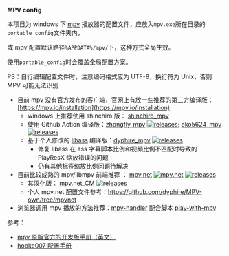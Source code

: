 **MPV config**

本项目为 windows 下 [mpv](https://github.com/mpv-player/mpv) 播放器的配置文件，应放入`mpv.exe`所在目录的`portable_config`文件夹内，

或 mpv 配置默认路径`%APPDATA%/mpv/`下，这种方式全局生效。

使用`portable_config`时会覆盖全局配置方案。

PS：自行编辑配置文件时，注意编码格式应为 UTF-8，换行符为 Unix，否则 MPV 可能无法识别

- 目前 mpv 没有官方发布的客户端，官网上有放一些推荐的第三方编译版：[https://mpv.io/installation](https://mpv.io/installation)
  - windows 上推荐使用 shinchiro 版： [shinchiro_mpv](https://sourceforge.net/projects/mpv-player-windows/files/64bit/)
  - 使用 Github Action 编译版：[zhongfly_mpv](https://github.com/zhongfly/mpv-build) [![releases](https://img.shields.io/github/v/release/zhongfly/mpv-build)](https://github.com/zhongfly/mpv-build/releases); [eko5624_mpv](https://github.com/eko5624/mpv-win64) [![releases](https://img.shields.io/github/v/release/eko5624/mpv-win64)](https://github.com/eko5624/mpv-win64/releases/tag/bleeding_edge)
  - 基于个人修改的 [libass](https://github.com/dyphire/libass/tree/dev) 编译版：[dyphire_mpv](https://github.com/dyphire/mpv-winbuild) [![releases](https://img.shields.io/github/v/release/dyphire/mpv-winbuild)](https://github.com/dyphire/mpv-winbuild/releases)
    -  修复 libass 在 ass 字幕脚本比例和视频比例不匹配时导致的 PlayResX 缩放错误的问题
    -  仍有其他标签缩放比例问题待解决
- 目前比较成熟的 mpv/libmpv 前端推荐 ： [mpv.net](https://github.com/stax76/mpv.net) [![mpv.net](https://flat.badgen.net/github/last-commit/stax76/mpv.net?scale=1.0&cache=1800)](https://github.com/stax76/mpv.net) [![releases](https://img.shields.io/github/v/release/stax76/mpv.net)](https://github.com/stax76/mpv.net/releases)
	- 其汉化版： [mpv.net_CM](https://github.com/hooke007/mpv.net_CM) [![releases](https://img.shields.io/github/v/release/hooke007/mpv.net_CM)](https://github.com/hooke007/mpv.net_CM/releases)
	- 个人 mpv.net 配置文件参考：https://github.com/dyphire/MPV-own/tree/mpvnet 
-   浏览器调用 mpv 播放的方法推荐：[mpv-handler](https://github.com/akiirui/mpv-handler) 配合脚本 [play-with-mpv](https://greasyfork.org/zh-CN/scripts/416271-play-with-mpv)


参考：

* [mpv 原版官方的开发版手册（英文）](https://mpv.io/manual/master/)
* [hooke007 配置手册](https://hooke007.github.io/mpv-lazy/mpv.html)

